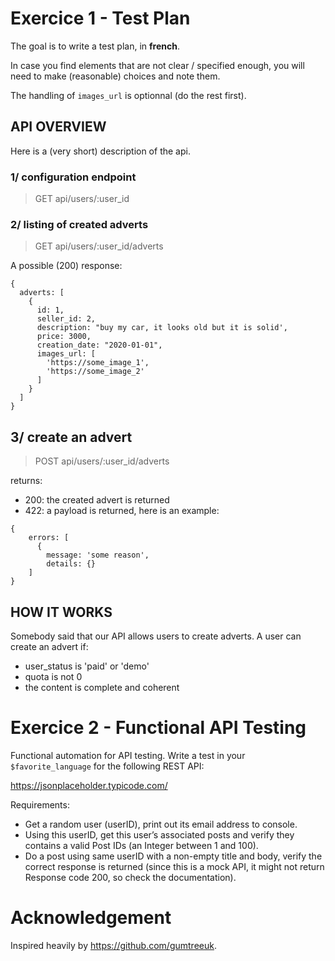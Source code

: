 # Exercice 1 - Test Plan

The goal is to write a test plan, in **french**.

In case you find elements that are not clear / specified enough, you will need to make (reasonable) choices and note them.

The handling of `images_url` is optionnal (do the rest first).


## API OVERVIEW

Here is a (very short) description of the api.

### 1/ configuration endpoint

> GET api/users/:user_id


### 2/ listing of created adverts

> GET api/users/:user_id/adverts

A possible (200) response:

```
{
  adverts: [
    {
      id: 1,
      seller_id: 2,
      description: "buy my car, it looks old but it is solid',
      price: 3000,
      creation_date: "2020-01-01",
      images_url: [
        'https://some_image_1',
        'https://some_image_2'
      ]
    }
  ]
}
```

## 3/ create an advert

> POST api/users/:user_id/adverts

returns:
- 200: the created advert is returned
- 422: a payload is returned, here is an example:
```
{
    errors: [
      {
        message: 'some reason',
        details: {}
    ]
}
```

## HOW IT WORKS

Somebody said that our API allows users to create adverts.
A user can create an advert if:
- user_status is 'paid' or 'demo'
- quota is not 0
- the content is complete and coherent


# Exercice 2 - Functional API Testing

Functional automation for API testing. Write a test in your `$favorite_language` for the following REST API:

https://jsonplaceholder.typicode.com/

Requirements:
- Get a random user (userID), print out its email address to console.
- Using this userID, get this user’s associated posts and verify they contains a valid Post IDs (an Integer between 1 and 100).
- Do a post using same userID with a non-empty title and body, verify the correct response is returned (since this is a mock API, it might not return Response code 200, so check the documentation).



# Acknowledgement

Inspired heavily by https://github.com/gumtreeuk.
